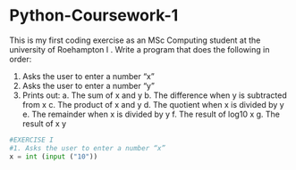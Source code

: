 # Python-Coursework-1
This is my first coding exercise as an MSc Computing student at the university of Roehampton
I . Write a program that does the following in order:
1) Asks the user to enter a number “x”
2) Asks the user to enter a number “y”
3) Prints out:
a. The sum of x and y
b. The difference when y is subtracted from x
c. The product of x and y
d. The quotient when x is divided by y
e. The remainder when x is divided by y
f. The result of log10 x
g. The result of x y

```python
#EXERCISE I
#1. Asks the user to enter a number “x” 
x = int (input ("10"))
```

